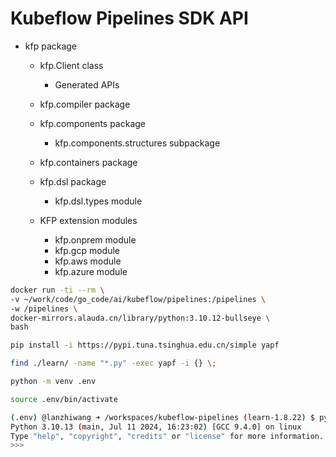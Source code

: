 # Kubeflow Pipelines SDK API

- kfp package

  - kfp.Client class
    - Generated APIs

  - kfp.compiler package

  - kfp.components package
    - kfp.components.structures subpackage

  - kfp.containers package

  - kfp.dsl package
    - kfp.dsl.types module

  - KFP extension modules
    - kfp.onprem module
    - kfp.gcp module
    - kfp.aws module
    - kfp.azure module

```bash
docker run -ti --rm \
-v ~/work/code/go_code/ai/kubeflow/pipelines:/pipelines \
-w /pipelines \
docker-mirrors.alauda.cn/library/python:3.10.12-bullseye \
bash

pip install -i https://pypi.tuna.tsinghua.edu.cn/simple yapf

find ./learn/ -name "*.py" -exec yapf -i {} \;

python -m venv .env

source .env/bin/activate

(.env) @lanzhiwang ➜ /workspaces/kubeflow-pipelines (learn-1.8.22) $ python
Python 3.10.13 (main, Jul 11 2024, 16:23:02) [GCC 9.4.0] on linux
Type "help", "copyright", "credits" or "license" for more information.
>>>

```
